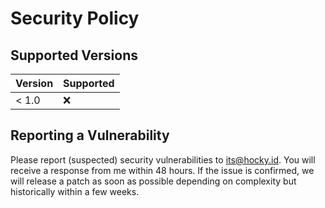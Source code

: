 # Security Policy

## Supported Versions

| Version | Supported          |
| ------- | ------------------ |
| < 1.0   | :x:                |

## Reporting a Vulnerability

Please report (suspected) security vulnerabilities to its@hocky.id.
You will receive a response from me within 48 hours.
If the issue is confirmed, we will release a patch as soon as possible depending
on complexity but historically within a few weeks.
